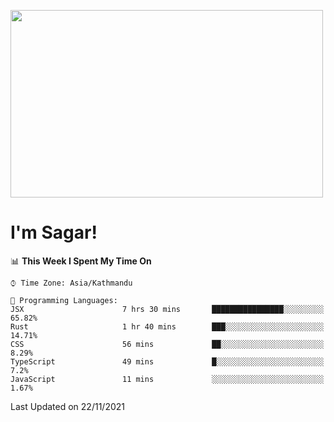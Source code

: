 
<img src="https://media.giphy.com/media/3ornk57KwDXf81rjWM/giphy.gif" width="500" height="300" frameBorder="0" class="giphy-embed" allowFullScreen></img>

#   I'm Sagar!

<!--START_SECTION:waka-->
📊 **This Week I Spent My Time On** 

```text
⌚︎ Time Zone: Asia/Kathmandu

💬 Programming Languages: 
JSX                      7 hrs 30 mins       ████████████████░░░░░░░░░   65.82% 
Rust                     1 hr 40 mins        ███░░░░░░░░░░░░░░░░░░░░░░   14.71% 
CSS                      56 mins             ██░░░░░░░░░░░░░░░░░░░░░░░   8.29% 
TypeScript               49 mins             █░░░░░░░░░░░░░░░░░░░░░░░░   7.2% 
JavaScript               11 mins             ░░░░░░░░░░░░░░░░░░░░░░░░░   1.67%

```


 Last Updated on 22/11/2021
<!--END_SECTION:waka-->
